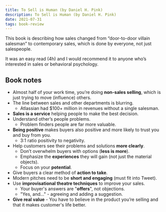 ```yaml
---
title: To Sell is Human (by Daniel H. Pink)
description: To Sell is Human (by Daniel H. Pink)
date: 2021-07-31
tags: book-review
---
```


This book is describing how sales changed from “door-to-door villain salesman” to contemporary sales, which is done by everyone, not just salespeople.

It was an easy read (4h) and I would recommend it to anyone who’s interested in sales or behavioral psychology.

## Book notes

- Almost half of your work time, you’re doing **non-sales selling**, which is just trying to move (influence) others.
- The line between sales and other departments is blurring.
  - Atlassian had $100+ million in revenues without a single salesman.
- **Sales is a service** helping people to make the best decision.
- Understand other’s people problems.
  - Problem finders people are far more valuable.
- **Being positive** makes buyers also positive and more likely to trust you and buy from you.
  - 3:1 ratio positivity to negativity.
- Help customers see their problems and solutions **more clearly**.
  - Don’t overwhelm buyers with options (**less is more**).
  - Emphasize the **experiences** they will gain (not just the material objects).
  - Focus on your **potential**.
- Give buyers a clear method of **action to take**.
- Modern pitches need to be **short and engaging** (must fit into Tweet).
- Use **improvisational theatre techniques** to improve your sales.
  - Your buyer's answers are "**offers**", not objections.
  - "Yes, and..." - agreeing and adding a suggestion.
- **Give real value** - You have to believe in the product you’re selling and that it makes customer's life better.
